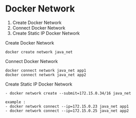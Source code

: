 # Docker Network

1. Create Docker Network
2. Connect Docker Network
3. Create Static IP Docker Network

Create Docker Network

```
docker create network java_net
```

Connect Docker Network

```
docker connect network java_net app1
docker connect network java_net app2
```

Create Static IP Docker Network

```
- docker network create --submit=172.15.0.34/16 java_net

example : 
- docker network connect --ip=172.15.0.23 java_net app1
- docker network connect --ip=172.15.0.25 java_net app2
```



